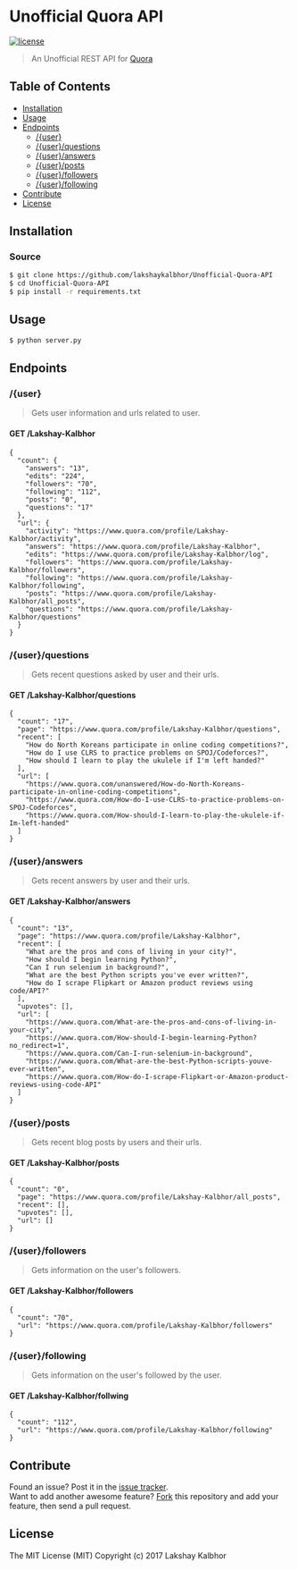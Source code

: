 # Unofficial Quora API

[![license](https://img.shields.io/github/license/mashape/apistatus.svg?style=flat-square)](LICENSE)

> An Unofficial REST API for [Quora](https://quora.com) 

## Table of Contents

- [Installation](#installation)
- [Usage](#usage)
- [Endpoints](#endpoints)
  - [/{user}](#user)
  - [/{user}/questions](#userquestions)
  - [/{user}/answers](#useranswers)
  - [/{user}/posts](#userposts)
  - [/{user}/followers](#userfollowers)
  - [/{user}/following](#userfollowing)
- [Contribute](#contribute)
- [License](#license)


## Installation

### Source
```sh
$ git clone https://github.com/lakshaykalbhor/Unofficial-Quora-API
$ cd Unofficial-Quora-API
$ pip install -r requirements.txt 
```

## Usage

```sh
$ python server.py 
```

## Endpoints

### /{user}

> Gets user information and urls related to user.

#### GET /Lakshay-Kalbhor 

```
{
  "count": {
    "answers": "13", 
    "edits": "224", 
    "followers": "70", 
    "following": "112", 
    "posts": "0", 
    "questions": "17"
  }, 
  "url": {
    "activity": "https://www.quora.com/profile/Lakshay-Kalbhor/activity", 
    "answers": "https://www.quora.com/profile/Lakshay-Kalbhor", 
    "edits": "https://www.quora.com/profile/Lakshay-Kalbhor/log", 
    "followers": "https://www.quora.com/profile/Lakshay-Kalbhor/followers", 
    "following": "https://www.quora.com/profile/Lakshay-Kalbhor/following", 
    "posts": "https://www.quora.com/profile/Lakshay-Kalbhor/all_posts", 
    "questions": "https://www.quora.com/profile/Lakshay-Kalbhor/questions"
  }
}
```

### /{user}/questions

> Gets recent questions asked by user and their urls.

#### GET /Lakshay-Kalbhor/questions 

```
{
  "count": "17", 
  "page": "https://www.quora.com/profile/Lakshay-Kalbhor/questions", 
  "recent": [
    "How do North Koreans participate in online coding competitions?", 
    "How do I use CLRS to practice problems on SPOJ/Codeforces?", 
    "How should I learn to play the ukulele if I'm left handed?"
  ], 
  "url": [
    "https://www.quora.com/unanswered/How-do-North-Koreans-participate-in-online-coding-competitions", 
    "https://www.quora.com/How-do-I-use-CLRS-to-practice-problems-on-SPOJ-Codeforces", 
    "https://www.quora.com/How-should-I-learn-to-play-the-ukulele-if-Im-left-handed"
  ]
}
```

### /{user}/answers

> Gets recent answers by user and their urls.

#### GET /Lakshay-Kalbhor/answers 

```
{
  "count": "13", 
  "page": "https://www.quora.com/profile/Lakshay-Kalbhor", 
  "recent": [
    "What are the pros and cons of living in your city?", 
    "How should I begin learning Python?", 
    "Can I run selenium in background?", 
    "What are the best Python scripts you've ever written?", 
    "How do I scrape Flipkart or Amazon product reviews using code/API?"
  ], 
  "upvotes": [], 
  "url": [
    "https://www.quora.com/What-are-the-pros-and-cons-of-living-in-your-city",  
    "https://www.quora.com/How-should-I-begin-learning-Python?no_redirect=1", 
    "https://www.quora.com/Can-I-run-selenium-in-background", 
    "https://www.quora.com/What-are-the-best-Python-scripts-youve-ever-written", 
    "https://www.quora.com/How-do-I-scrape-Flipkart-or-Amazon-product-reviews-using-code-API"
  ]
}
```

### /{user}/posts

> Gets recent blog posts by users and their urls.

#### GET /Lakshay-Kalbhor/posts 

```
{
  "count": "0", 
  "page": "https://www.quora.com/profile/Lakshay-Kalbhor/all_posts", 
  "recent": [], 
  "upvotes": [], 
  "url": []
}
```

### /{user}/followers

> Gets information on the user's followers.

#### GET /Lakshay-Kalbhor/followers 

```
{
  "count": "70", 
  "url": "https://www.quora.com/profile/Lakshay-Kalbhor/followers"
}
```

### /{user}/following

> Gets information on the user's followed by the user.

#### GET /Lakshay-Kalbhor/follwing 

```
{
  "count": "112", 
  "url": "https://www.quora.com/profile/Lakshay-Kalbhor/following"
}
```

## Contribute

Found an issue? Post it in the [issue tracker](https://github.com/lakshaykalbhor/Unofficial-Quora-API/issues). <br> 
Want to add another awesome feature? [Fork](https://github.com/lakshaykalbhor/Unofficial-Quora-API/fork) this repository and add your feature, then send a pull request.

## License
The MIT License (MIT)
Copyright (c) 2017 Lakshay Kalbhor

